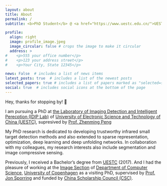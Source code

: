 ```yaml
---
layout: about
title: About
permalink: /
subtitle: <b>PhD Student</b> @ <a href="https://www.uestc.edu.cn/">UESTC</a>

profile:
  align: right
  image: profile_image.jpeg
  image_circular: false # crops the image to make it circular
  address: >
#    <p>555 your office number</p>
#    <p>123 your address street</p>
#    <p>Your City, State 12345</p>

news: False  # includes a list of news items
latest_posts: true  # includes a list of the newest posts
selected_papers: true # includes a list of papers marked as "selected={true}"
social: true  # includes social icons at the bottom of the page
---
```


Hey, thanks for stopping by! 👋

I am pursuing a PhD at [the Laboratory of Imaging Detection and Intelligent Perecption (IDIP Lab)](http://idiplab.uestc.cn/) of [University of Electronic Science and Technology of China (UESTC)](https://www.uestc.edu.cn/), supresived by [Prof. Zhenming Peng](https://www.sice.uestc.edu.cn/info/1302/5086.htm)

My PhD research is dedicated to developing trustworthy infrared small target detection methods and also extended to sparse representation, optimization, deep learning and deep unfolding networks. In collaboration with my colleagues, my research interests also include segmentation and image compressive sensing.

Previously, I received a Bachelor’s degree from [UESTC](https://www.uestc.edu.cn/) (2017). And I had the pleasure of working at the [Image Section](https://di.ku.dk/english/research/imagesection/) of [Department of Computer Science](https://di.ku.dk/english/), [University of Copenhagen](https://www.ku.dk/english/) as a visiting PhD, supervised by [Prof. Jon Sporring](https://sporring.github.io/) and funded by [China Scholarship Council (CSC)](https://www.csc.edu.cn/).